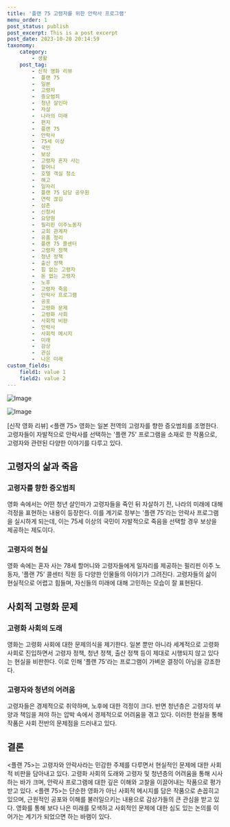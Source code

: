 ```yaml
---
title: '플랜 75 고령자를 위한 안락사 프로그램'
menu_order: 1
post_status: publish
post_excerpt: This is a post excerpt
post_date: 2023-10-20 20:14:59
taxonomy:
    category:
        - 생활
    post_tag:
        - 신작 영화 리뷰
        -  플랜 75
        -  일본
        -  고령자
        -  증오범죄
        -  청년 살인마
        -  자살
        -  나라의 미래
        -  편지
        -  플랜 75
        -  안락사
        -  75세 이상
        -  국민
        -  보상
        -  고령자 혼자 사는
        -  할머니
        -  호텔 객실 청소
        -  해고
        -  일자리
        -  플랜 75 담당 공무원
        -  연락 끊김
        -  삼촌
        -  신청서
        -  요양원
        -  필리핀 이주노동자
        -  교회 관계자
        -  유품 정리
        -  플랜 75 콜센터
        -  고령자 정책
        -  청년 정책
        -  출산 정책
        -  힘 없는 고령자
        -  돈 없는 고령자
        -  노후
        -  고령자 죽음
        -  안락사 프로그램
        -  공포
        -  고령화 문제
        -  고령화 사회
        -  사회적 비판
        -  안락사
        -  사회적 메시지
        -  미래
        -  감상
        -  관심
        -  나은 미래
custom_fields:
    field1: value 1
    field2: value 2
---
```


![Image](https://imgnews.pstatic.net/image/047/2024/02/06/0002421533_001_20240206181004359.jpg?type=w647)

![Image](https://imgnews.pstatic.net/image/047/2024/02/06/0002421533_002_20240206181004398.jpg?type=w647)


[신작 영화 리뷰] <플랜 75> 영화는 일본 전역의 고령자를 향한 증오범죄를 조명한다. 고령자들이 자발적으로 안락사를 선택하는 '플랜 75' 프로그램을 소재로 한 작품으로, 고령자와 관련된 다양한 이야기를 다루고 있다.

## 고령자의 삶과 죽음

### 고령자를 향한 증오범죄
영화 속에서는 어떤 청년 살인마가 고령자들을 죽인 뒤 자살하기 전, 나라의 미래에 대해 걱정을 표현하는 내용이 등장한다. 이를 계기로 정부는 '플랜 75'라는 안락사 프로그램을 실시하게 되는데, 이는 75세 이상의 국민이 자발적으로 죽음을 선택할 경우 보상을 제공하는 제도이다.

### 고령자의 현실
영화 속에는 혼자 사는 78세 할머니와 고령자들에게 일자리를 제공하는 필리핀 이주 노동자, '플랜 75' 콜센터 직원 등 다양한 인물들의 이야기가 그려진다. 고령자들의 삶이 현실적으로 어렵고 힘들며, 자신들의 미래에 대해 고민하는 모습이 잘 표현된다.

## 사회적 고령화 문제

### 고령화 사회의 도래
영화는 고령화 사회에 대한 문제의식을 제기한다. 일본 뿐만 아니라 세계적으로 고령화 사회로 진입하면서 고령자 정책, 청년 정책, 출산 정책 등이 제대로 시행되지 않고 있다는 현실을 비판한다. 이로 인해 '플랜 75'라는 프로그램이 가벼운 결정이 아님을 강조한다.

### 고령자와 청년의 어려움
고령자들은 경제적으로 취약하며, 노후에 대한 걱정이 크다. 반면 청년층은 고령자의 부양과 책임을 져야 하는 압박 속에서 경제적으로 어려움을 겪고 있다. 이러한 현실을 통해 작품은 사회 전반의 문제점을 드러내고 있다.

## 결론

<플랜 75>는 고령자와 안락사라는 민감한 주제를 다루면서 현실적인 문제에 대한 사회적 비판을 담아내고 있다. 고령화 사회의 도래와 고령자 및 청년층의 어려움을 통해 시사하는 바가 크며, 안락사 프로그램에 대한 깊은 이해와 고찰을 이끌어내는 작품으로 평가받고 있다. <플랜 75>는 단순한 영화가 아닌 사회적 메시지를 담은 작품으로 손꼽히고 있으며, 근원적인 공포와 이해를 불러일으키는 내용으로 감상가들의 큰 관심을 받고 있다. 영화를 통해 보다 나은 미래를 모색하고 사회적인 문제에 대한 심도 있는 논의를 이어가는 계기가 되었으면 하는 바램이 있다.

